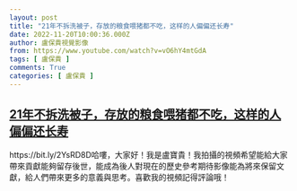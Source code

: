 ```yaml
---
layout: post
title: "21年不拆洗被子，存放的粮食喂猪都不吃，这样的人偏偏还长寿"
date: 2022-11-20T10:00:36.000Z
author: 盧保貴視覺影像
from: https://www.youtube.com/watch?v=vO6hY4mtGdA
tags: [ 盧保貴 ]
comments: True
categories: [ 盧保貴 ]
---
```

<!--1668938436000-->
[21年不拆洗被子，存放的粮食喂猪都不吃，这样的人偏偏还长寿](https://www.youtube.com/watch?v=vO6hY4mtGdA)
------

<div>
https://bit.ly/2YsRD8D哈嘍，大家好！我是盧寶貴！我拍攝的視頻希望能給大家帶來貢獻能夠留存後世，能成為後人對現在的歷史參考期待影像能為將來保留文獻，給人們帶來更多的意義與思考。喜歡我的視頻記得評論哦！
</div>
